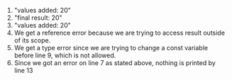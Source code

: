 1. "values added:  20"
1. "final result:  20"
1. "values added:  20"
1. We get a reference error because we are trying to access result outside of its scope.
1. We get a type error since we are trying to change a const variable before line 9, which is not allowed.
1. Since we got an error on line 7 as stated above, nothing is printed by line 13